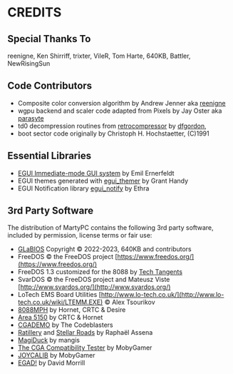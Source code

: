 # CREDITS

## Special Thanks To

reenigne, Ken Shirriff, trixter, VileR, Tom Harte, 640KB, Battler, NewRisingSun

## Code Contributors

* Composite color conversion algorithm by Andrew Jenner aka [reenigne](https://www.reenigne.org/blog/)
* wgpu backend and scaler code adapted from Pixels by Jay Oster aka [parasyte](https://github.com/parasyte/)
* td0 decompression routines from [retrocompressor](https://github.com/dfgordon/retrocompressor) by [dfgordon](https://github.com/dfgordon),
* boot sector code originally by Christoph H. Hochstaetter, (C)1991

## Essential Libraries

* [EGUI Immediate-mode GUI system](https://github.com/emilk/egui) by Emil Ernerfeldt
* EGUI themes generated with [egui_themer](https://github.com/grantshandy/egui-themer) by Grant Handy
* EGUI Notification library [egui_notify](https://github.com/ItsEthra/egui-notify) by Ethra

## 3rd Party Software

The distribution of MartyPC contains the following 3rd party software, included by permission, license terms or 
fair use:

* [GLaBIOS](https://github.com/640-KB/GLaBIOS/) Copyright © 2022-2023, 640KB and contributors
* FreeDOS © the FreeDOS project [https://www.freedos.org/](https://www.freedos.org/)
* FreeDOS 1.3 customized for the 8088 by [Tech Tangents](https://www.youtube.com/watch?v=EOVLlMQs9f8)
* SvarDOS © the FreeDOS project and Mateusz Viste [http://www.svardos.org/](http://www.svardos.org/)
* LoTech EMS Board Utilities [http://www.lo-tech.co.uk/](http://www.lo-tech.co.uk/wiki/LTEMM.EXE) © Alex Tsourikov
* [8088MPH](https://www.pouet.net/prod.php?which=65371) by Hornet, CRTC & Desire
* [Area 5150](https://www.pouet.net/prod.php?which=91938) by CRTC & Hornet
* [CGADEMO](https://www.pouet.net/prod.php?which=64406) by The Codeblasters
* [Ratillery](https://raphnet.itch.io/ratillery) and [Stellar Roads](https://raphnet.itch.io/stellar-roads) by Raphaël Assena
* [MagiDuck](https://www.indiedb.com/games/magiduck/downloads/magi-v10) by mangis
* [The CGA Compatibility Tester](https://github.com/MobyGamer/CGACompatibilityTester) by MobyGamer
* [JOYCALIB](http://www.oldskool.org/pc/joycalib) by MobyGamer
* [EGAD!](https://archive.org/details/EGAD_EGA_Demo) by David Morrill

